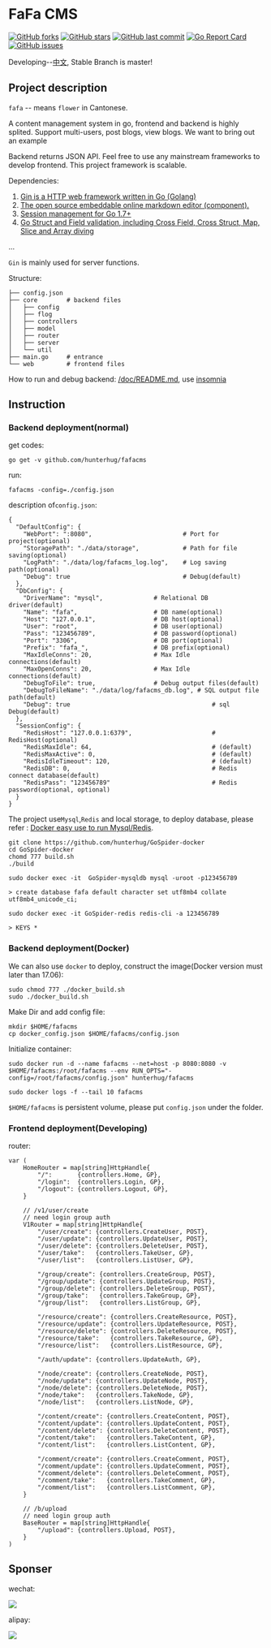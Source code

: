 # FaFa CMS

[![GitHub forks](https://img.shields.io/github/forks/hunterhug/fafacms.svg?style=social&label=Forks)](https://github.com/hunterhug/fafacms/network)
[![GitHub stars](https://img.shields.io/github/stars/hunterhug/fafacms.svg?style=social&label=Stars)](https://github.com/hunterhug/fafacms/stargazers)
[![GitHub last commit](https://img.shields.io/github/last-commit/hunterhug/fafacms.svg)](https://github.com/hunterhug/fafacms)
[![Go Report Card](https://goreportcard.com/badge/github.com/hunterhug/fafacms)](https://goreportcard.com/report/github.com/hunterhug/fafacms)
[![GitHub issues](https://img.shields.io/github/issues/hunterhug/fafacms.svg)](https://github.com/hunterhug/fafacms/issues)

Developing--[中文](/README_CN.md), Stable Branch is master!

## Project description

 `fafa` -- means `flower` in Cantonese.

A content management system in go, frontend and backend is highly splited. Support multi-users, post blogs, view blogs. We want to bring out an example 

Backend returns JSON API. Feel free to use any mainstream frameworks to develop frontend. This project framework is scalable.

Dependencies:

1. [Gin is a HTTP web framework written in Go (Golang)](https://github.com/gin-gonic/gin)
2. [The open source embeddable online markdown editor (component).](https://github.com/pandao/editor.md)
3. [Session management for Go 1.7+](https://github.com/alexedwards/scs)
4. [Go Struct and Field validation, including Cross Field, Cross Struct, Map, Slice and Array diving](https://github.com/go-playground/validator)

...

`Gin` is mainly used for server functions.

Structure:

```
├── config.json 
├── core    	# backend files
│   ├── config      
│   ├── flog        
│   ├── controllers 
│   ├── model       
│   ├── router     
│   ├── server      
│   └── util        
├── main.go 	# entrance
└── web  		# frontend files
```

How to run and debug backend: [/doc/README.md](/doc/README.md), use [insomnia](https://insomnia.rest/)

## Instruction

### Backend deployment(normal)

get codes:

```
go get -v github.com/hunterhug/fafacms
```

run:

```
fafacms -config=./config.json
```

description of`config.json`:

```
{
  "DefaultConfig": {
    "WebPort": ":8080", 				    	# Port for project(optional)
    "StoragePath": "./data/storage",  			# Path for file saving(optional)
    "LogPath": "./data/log/fafacms_log.log", 	# Log saving path(optional)
    "Debug": true   					        # Debug(default)
  },
  "DbConfig": {
    "DriverName": "mysql",  			# Relational DB driver(default)
    "Name": "fafa", 					# DB name(optional)
    "Host": "127.0.0.1", 				# DB host(optional)
    "User": "root", 					# DB user(optional)
    "Pass": "123456789", 				# DB password(optional)
    "Port": "3306", 					# DB port(optional)
    "Prefix": "fafa_", 					# DB prefix(optional)
    "MaxIdleConns": 20, 				# Max Idle connections(default)
    "MaxOpenConns": 20, 				# Max Idle connections(default)
    "DebugToFile": true, 				# Debug output files(default)
    "DebugToFileName": "./data/log/fafacms_db.log", # SQL output file path(default)
    "Debug": true 										# sql Debug(default)
  },
  "SessionConfig": {
    "RedisHost": "127.0.0.1:6379", 						# RedisHost(optional)
    "RedisMaxIdle": 64, 								# (default)
    "RedisMaxActive": 0, 								# (default)
    "RedisIdleTimeout": 120, 							# (default)
    "RedisDB": 0, 										# Redis connect database(default)
    "RedisPass": "123456789"   							# Redis password(optional, optional)
  }
}
```

The project use`Mysql`,`Redis` and local storage, to deploy database, please refer : [Docker easy use to run  Mysql/Redis](https://github.com/hunterhug/GoSpider-docker).

```
git clone https://github.com/hunterhug/GoSpider-docker
cd GoSpider-docker
chomd 777 build.sh
./build

sudo docker exec -it  GoSpider-mysqldb mysql -uroot -p123456789

> create database fafa default character set utf8mb4 collate utf8mb4_unicode_ci;

sudo docker exec -it GoSpider-redis redis-cli -a 123456789

> KEYS *
```

### Backend deployment(Docker)

We can also use `docker` to deploy, construct the image(Docker version must later than 17.06):

```
sudo chmod 777 ./docker_build.sh
sudo ./docker_build.sh
````

Make Dir and add config file:

```
mkdir $HOME/fafacms
cp docker_config.json $HOME/fafacms/config.json
```

Initialize container:

```
sudo docker run -d --name fafacms --net=host -p 8080:8080 -v $HOME/fafacms:/root/fafacms --env RUN_OPTS="-config=/root/fafacms/config.json" hunterhug/fafacms

sudo docker logs -f --tail 10 fafacms
```

`$HOME/fafacms` is persistent volume, please put `config.json` under the folder.

### Frontend deployment(Developing)

router:

```
var (
	HomeRouter = map[string]HttpHandle{
		"/":       {controllers.Home, GP},
		"/login":  {controllers.Login, GP},
		"/logout": {controllers.Logout, GP},
	}

	// /v1/user/create
	// need login group auth
	V1Router = map[string]HttpHandle{
		"/user/create": {controllers.CreateUser, POST},
		"/user/update": {controllers.UpdateUser, POST},
		"/user/delete": {controllers.DeleteUser, POST},
		"/user/take":   {controllers.TakeUser, GP},
		"/user/list":   {controllers.ListUser, GP},

		"/group/create": {controllers.CreateGroup, POST},
		"/group/update": {controllers.UpdateGroup, POST},
		"/group/delete": {controllers.DeleteGroup, POST},
		"/group/take":   {controllers.TakeGroup, GP},
		"/group/list":   {controllers.ListGroup, GP},

		"/resource/create": {controllers.CreateResource, POST},
		"/resource/update": {controllers.UpdateResource, POST},
		"/resource/delete": {controllers.DeleteResource, POST},
		"/resource/take":   {controllers.TakeResource, GP},
		"/resource/list":   {controllers.ListResource, GP},

		"/auth/update": {controllers.UpdateAuth, GP},

		"/node/create": {controllers.CreateNode, POST},
		"/node/update": {controllers.UpdateNode, POST},
		"/node/delete": {controllers.DeleteNode, POST},
		"/node/take":   {controllers.TakeNode, GP},
		"/node/list":   {controllers.ListNode, GP},

		"/content/create": {controllers.CreateContent, POST},
		"/content/update": {controllers.UpdateContent, POST},
		"/content/delete": {controllers.DeleteContent, POST},
		"/content/take":   {controllers.TakeContent, GP},
		"/content/list":   {controllers.ListContent, GP},

		"/comment/create": {controllers.CreateComment, POST},
		"/comment/update": {controllers.UpdateComment, POST},
		"/comment/delete": {controllers.DeleteComment, POST},
		"/comment/take":   {controllers.TakeComment, GP},
		"/comment/list":   {controllers.ListComment, GP},
	}

	// /b/upload
	// need login group auth
	BaseRouter = map[string]HttpHandle{
		"/upload": {controllers.Upload, POST},
	}
)
```

## Sponser

wechat:

![](/support/weixin.jpg)

alipay:

![](/support/alipay.png)


